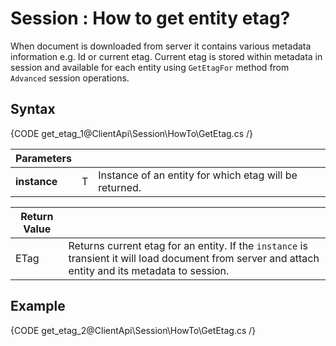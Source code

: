 # Session : How to get entity etag?

When document is downloaded from server it contains various metadata information e.g. Id or current etag. Current etag is stored within metadata in session and available for each entity using `GetEtagFor` method from `Advanced` session operations.

## Syntax

{CODE get_etag_1@ClientApi\Session\HowTo\GetEtag.cs /}

| Parameters | | |
| ------------- | ------------- | ----- |
| **instance** | T | Instance of an entity for which etag will be returned. |

| Return Value | |
| ------------- | ----- |
| ETag | Returns current etag for an entity. If the `instance` is transient it will load document from server and attach entity and its metadata to session. |

## Example

{CODE get_etag_2@ClientApi\Session\HowTo\GetEtag.cs /}

